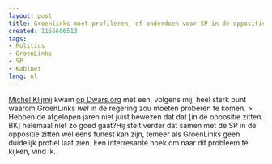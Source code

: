 ```yaml
---
layout: post
title: Groenlinks moet profileren, of onderdoen voor SP in de oppositie.
created: 1166606513
tags:
- Politics
- GroenLinks
- SP
- Kabinet
lang: nl
---
```

[Michel Klijmij](http://michel.klijmij.net/) kwam [op Dwars.org](http://www.dwars.org/forum/groenlinks/dwars_moet_persbericht_achter_de_hand_houden_voor_als_gl_erin_trapt#comment-278) met een, volgens mij, heel sterk punt waarom GroenLinks _wel_ in de regering zou moeten proberen te komen. > Hebben de afgelopen jaren niet juist bewezen dat dat [in de oppositie zitten. BK] helemaal niet zo goed gaat?Hij stelt verder dat samen met de SP in de oppositie zitten wel eens funest kan zijn, temeer als GroenLinks geen duidelijk profiel laat zien. Een interresante hoek om naar dit probleem te kijken, vind ik.
